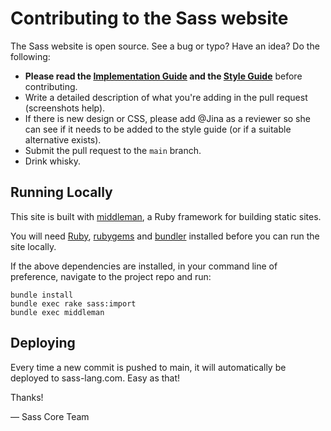 Contributing to the Sass website
================================

The Sass website is open source. See a bug or typo? Have an idea? Do the
following:

* **Please read the [Implementation Guide][ig] and the [Style Guide][sg]**
  before contributing.
* Write a detailed description of what you're adding in the pull request
  (screenshots help).
* If there is new design or CSS, please add @Jina as a reviewer so she can see
  if it needs to be added to the style guide (or if a suitable alternative
  exists).
* Submit the pull request to the `main` branch.
* Drink whisky.

## Running Locally

This site is built with [middleman][], a Ruby framework for building static
sites.

You will need [Ruby][], [rubygems](http://rubygems.org/) and [bundler][]
installed before you can run the site locally.

If the above dependencies are installed, in your command line of preference,
navigate to the project repo and run:

```
bundle install
bundle exec rake sass:import
bundle exec middleman
```

## Deploying

Every time a new commit is pushed to main, it will automatically be deployed
to sass-lang.com. Easy as that!

Thanks!

&mdash; Sass Core Team

[ig]:        http://sass-lang.com/implementation
[sg]:        http://sass-lang.com/styleguide
[middleman]: http://middlemanapp.com
[ruby]:      https://www.ruby-lang.org/en/downloads/
[bundler]:   http://bundler.io/
